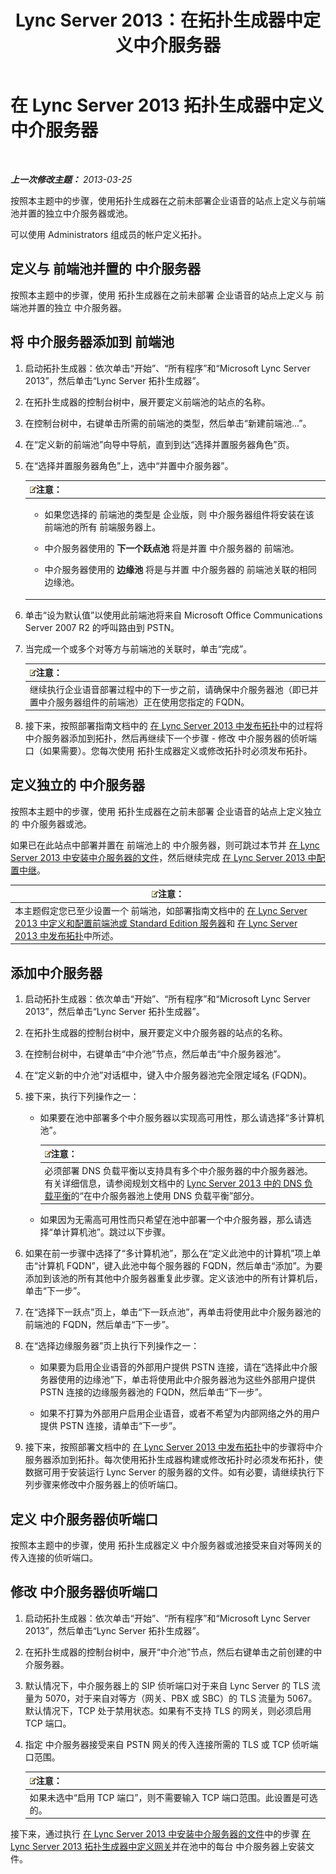 ﻿---
title: 'Lync Server 2013：在拓扑生成器中定义中介服务器  '
TOCTitle: 在拓扑生成器中定义中介服务器
ms:assetid: 59d8f5ba-5064-4ea5-b4bf-2b9736e0fedd
ms:mtpsurl: https://technet.microsoft.com/zh-cn/library/Gg398391(v=OCS.15)
ms:contentKeyID: 49312933
ms.date: 05/19/2016
mtps_version: v=OCS.15
ms.translationtype: HT
---

# 在 Lync Server 2013 拓扑生成器中定义中介服务器

 

_**上一次修改主题：** 2013-03-25_

按照本主题中的步骤，使用拓扑生成器在之前未部署企业语音的站点上定义与前端池并置的独立中介服务器或池。

可以使用 Administrators 组成员的帐户定义拓扑。

## 定义与 前端池并置的 中介服务器

按照本主题中的步骤，使用 拓扑生成器在之前未部署 企业语音的站点上定义与 前端池并置的独立 中介服务器。

## 将 中介服务器添加到 前端池

1.  启动拓扑生成器：依次单击“开始”、“所有程序”和“Microsoft Lync Server 2013”，然后单击“Lync Server 拓扑生成器”。

2.  在拓扑生成器的控制台树中，展开要定义前端池的站点的名称。

3.  在控制台树中，右键单击所需的前端池的类型，然后单击“新建前端池...”。

4.  在“定义新的前端池”向导中导航，直到到达“选择并置服务器角色”页。

5.  在“选择并置服务器角色”上，选中“并置中介服务器”。
    
    <table>
    <colgroup>
    <col style="width: 100%" />
    </colgroup>
    <thead>
    <tr class="header">
    <th><img src="images/Dn783119.note(OCS.15).gif" title="note" alt="note" />注意：</th>
    </tr>
    </thead>
    <tbody>
    <tr class="odd">
    <td><ul>
    <li><p>如果您选择的 前端池的类型是 企业版，则 中介服务器组件将安装在该 前端池的所有 前端服务器上。</p></li>
    <li><p>中介服务器使用的 <strong>下一个跃点池</strong> 将是并置 中介服务器的 前端池。</p></li>
    <li><p>中介服务器使用的 <strong>边缘池</strong> 将是与并置 中介服务器的 前端池关联的相同 边缘池。</p></li>
    </ul></td>
    </tr>
    </tbody>
    </table>


6.  单击“设为默认值”以使用此前端池将来自 Microsoft Office Communications Server 2007 R2 的呼叫路由到 PSTN。

7.  当完成一个或多个对等方与前端池的关联时，单击“完成”。
    
    <table>
    <thead>
    <tr class="header">
    <th><img src="images/Dn783119.note(OCS.15).gif" title="note" alt="note" />注意：</th>
    </tr>
    </thead>
    <tbody>
    <tr class="odd">
    <td>继续执行企业语音部署过程中的下一步之前，请确保中介服务器池（即已并置中介服务器组件的前端池）正在使用您指定的 FQDN。</td>
    </tr>
    </tbody>
    </table>


8.  接下来，按照部署指南文档中的 [在 Lync Server 2013 中发布拓扑](lync-server-2013-publish-the-topology.md)中的过程将 中介服务器添加到拓扑，然后再继续下一个步骤 - 修改 中介服务器的侦听端口（如果需要）。您每次使用 拓扑生成器定义或修改拓扑时必须发布拓扑。

## 定义独立的 中介服务器

按照本主题中的步骤，使用 拓扑生成器在之前未部署 企业语音的站点上定义独立的 中介服务器或池。

如果已在此站点中部署并置在 前端池上的 中介服务器，则可跳过本节并 [在 Lync Server 2013 中安装中介服务器的文件](lync-server-2013-install-the-files-for-mediation-server.md)，然后继续完成 [在 Lync Server 2013 中配置中继](lync-server-2013-configuring-trunks.md)。

<table>
<thead>
<tr class="header">
<th><img src="images/Dn783119.note(OCS.15).gif" title="note" alt="note" />注意：</th>
</tr>
</thead>
<tbody>
<tr class="odd">
<td>本主题假定您已至少设置一个 前端池，如部署指南文档中的 <a href="lync-server-2013-define-and-configure-a-front-end-pool-or-standard-edition-server.md">在 Lync Server 2013 中定义和配置前端池或 Standard Edition 服务器</a>和 <a href="lync-server-2013-publish-the-topology.md">在 Lync Server 2013 中发布拓扑</a>中所述。</td>
</tr>
</tbody>
</table>


## 添加中介服务器

1.  启动拓扑生成器：依次单击“开始”、“所有程序”和“Microsoft Lync Server 2013”，然后单击“Lync Server 拓扑生成器”。

2.  在拓扑生成器的控制台树中，展开要定义中介服务器的站点的名称。

3.  在控制台树中，右键单击“中介池”节点，然后单击“中介服务器池”。

4.  在“定义新的中介池”对话框中，键入中介服务器池完全限定域名 (FQDN)。

5.  接下来，执行下列操作之一：
    
      - 如果要在池中部署多个中介服务器以实现高可用性，那么请选择“多计算机池”。
        
        <table>
        <thead>
        <tr class="header">
        <th><img src="images/Dn783119.note(OCS.15).gif" title="note" alt="note" />注意：</th>
        </tr>
        </thead>
        <tbody>
        <tr class="odd">
        <td>必须部署 DNS 负载平衡以支持具有多个中介服务器的中介服务器池。有关详细信息，请参阅规划文档中的 <a href="lync-server-2013-dns-load-balancing.md">Lync Server 2013 中的 DNS 负载平衡</a>的“在中介服务器池上使用 DNS 负载平衡”部分。</td>
        </tr>
        </tbody>
        </table>
    
      - 如果因为无需高可用性而只希望在池中部署一个中介服务器，那么请选择“单计算机池”。跳过以下步骤。

6.  如果在前一步骤中选择了“多计算机池”，那么在“定义此池中的计算机”项上单击“计算机 FQDN”，键入此池中每个服务器的 FQDN，然后单击“添加”。为要添加到该池的所有其他中介服务器重复此步骤。定义该池中的所有计算机后，单击“下一步”。

7.  在“选择下一跃点”页上，单击“下一跃点池”，再单击将使用此中介服务器池的前端池的 FQDN，然后单击“下一步”。

8.  在“选择边缘服务器”页上执行下列操作之一：
    
      - 如果要为启用企业语音的外部用户提供 PSTN 连接，请在“选择此中介服务器使用的边缘池”下，单击将使用此中介服务器池为这些外部用户提供 PSTN 连接的边缘服务器池的 FQDN，然后单击“下一步”。
    
      - 如果不打算为外部用户启用企业语音，或者不希望为内部网络之外的用户提供 PSTN 连接，请单击“下一步”。

9.  接下来，按照部署文档中的 [在 Lync Server 2013 中发布拓扑](lync-server-2013-publish-the-topology.md)中的步骤将中介服务器添加到拓扑。每次使用拓扑生成器构建或修改拓扑时必须发布拓扑，使数据可用于安装运行 Lync Server 的服务器的文件。如有必要，请继续执行下列步骤来修改中介服务器上的侦听端口。

## 定义 中介服务器侦听端口

按照本主题中的步骤，使用 拓扑生成器定义 中介服务器或池接受来自对等网关的传入连接的侦听端口。

## 修改 中介服务器侦听端口

1.  启动拓扑生成器：依次单击“开始”、“所有程序”和“Microsoft Lync Server 2013”，然后单击“Lync Server 拓扑生成器”。

2.  在拓扑生成器的控制台树中，展开“中介池”节点，然后右键单击之前创建的中介服务器。

3.  默认情况下，中介服务器上的 SIP 侦听端口对于来自 Lync Server 的 TLS 流量为 5070，对于来自对等方（网关、PBX 或 SBC）的 TLS 流量为 5067。默认情况下，TCP 处于禁用状态。如果有不支持 TLS 的网关，则必须启用 TCP 端口。

4.  指定 中介服务器接受来自 PSTN 网关的传入连接所需的 TLS 或 TCP 侦听端口范围。
    
    <table>
    <thead>
    <tr class="header">
    <th><img src="images/Dn783119.note(OCS.15).gif" title="note" alt="note" />注意：</th>
    </tr>
    </thead>
    <tbody>
    <tr class="odd">
    <td>如果未选中“启用 TCP 端口”，则不需要输入 TCP 端口范围。此设置是可选的。</td>
    </tr>
    </tbody>
    </table>


接下来，通过执行 [在 Lync Server 2013 中安装中介服务器的文件](lync-server-2013-install-the-files-for-mediation-server.md)中的步骤 [在 Lync Server 2013 拓扑生成器中定义网关](lync-server-2013-define-a-gateway-in-topology-builder.md)并在池中的每台 中介服务器上安装文件。

